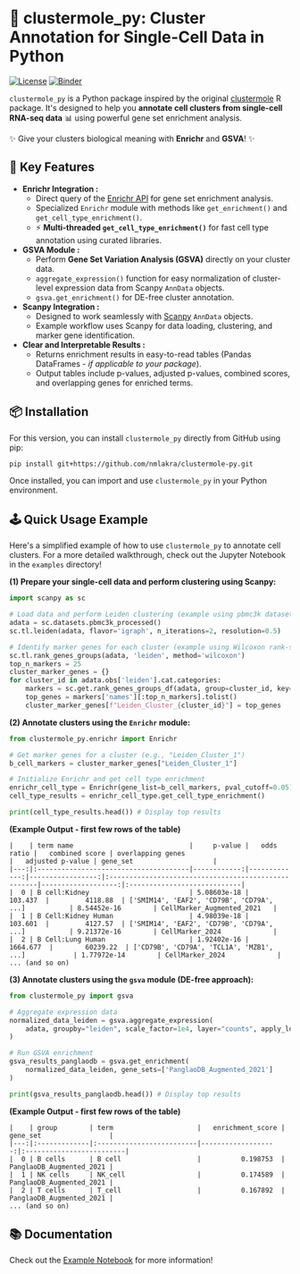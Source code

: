 # 🧬 clustermole_py: Cluster Annotation for Single-Cell Data in Python

[![License](https://img.shields.io/badge/License-MIT-blue.svg)](https://opensource.org/licenses/MIT)
[![Binder](https://mybinder.org/badge_logo.svg)](https://mybinder.org/v2/gh/nmlakra/clustermole-py/HEAD?labpath=examples%2Fclustermole_py_usage.ipynb)

`clustermole_py` is a Python package inspired by the original [clustermole](https://github.com/igordot/clustermole) R package. It's designed to help you **annotate cell clusters from single-cell RNA-seq data** 📊 using powerful gene set enrichment analysis.

✨ Give your clusters biological meaning with **Enrichr** and **GSVA**! ✨


## 🚀 Key Features

* **Enrichr Integration :**
    * Direct query of the [Enrichr API](https://maayanlab.cloud/Enrichr/) for gene set enrichment analysis.
    * Specialized `Enrichr` module with methods like `get_enrichment()` and `get_cell_type_enrichment()`.
    *  ⚡️ **Multi-threaded `get_cell_type_enrichment()`** for fast cell type annotation using curated libraries.
* **GSVA Module :**
    *  Perform **Gene Set Variation Analysis (GSVA)** directly on your cluster data.
    *  `aggregate_expression()` function for easy normalization of cluster-level expression data from Scanpy `AnnData` objects.
    *  `gsva.get_enrichment()` for DE-free cluster annotation.
* **Scanpy Integration :**
    *  Designed to work seamlessly with [Scanpy](https://scanpy.readthedocs.io/en/stable/) `AnnData` objects.
    *  Example workflow uses Scanpy for data loading, clustering, and marker gene identification.
* **Clear and Interpretable Results :**
    *  Returns enrichment results in easy-to-read tables (Pandas DataFrames - *if applicable to your package*).
    *  Output tables include p-values, adjusted p-values, combined scores, and overlapping genes for enriched terms.

## 📦 Installation

For this version, you can install `clustermole_py` directly from GitHub using pip:

```bash
pip install git+https://github.com/nmlakra/clustermole-py.git
```

Once installed, you can import and use `clustermole_py` in your Python environment.


## 🕹️ Quick Usage Example

Here's a simplified example of how to use `clustermole_py` to annotate cell clusters. For a more detailed walkthrough, check out the Jupyter Notebook in the `examples` directory\!

**(1) Prepare your single-cell data and perform clustering using Scanpy:**

```python
import scanpy as sc

# Load data and perform Leiden clustering (example using pbmc3k dataset)
adata = sc.datasets.pbmc3k_processed()
sc.tl.leiden(adata, flavor='igraph', n_iterations=2, resolution=0.5)

# Identify marker genes for each cluster (example using Wilcoxon rank-sum test)
sc.tl.rank_genes_groups(adata, 'leiden', method='wilcoxon')
top_n_markers = 25
cluster_marker_genes = {}
for cluster_id in adata.obs['leiden'].cat.categories:
    markers = sc.get.rank_genes_groups_df(adata, group=cluster_id, key='rank_genes_groups', return_names=True)
    top_genes = markers['names'][:top_n_markers].tolist()
    cluster_marker_genes[f"Leiden_Cluster_{cluster_id}"] = top_genes
```

**(2) Annotate clusters using the `Enrichr` module:**

```python
from clustermole_py.enrichr import Enrichr

# Get marker genes for a cluster (e.g., "Leiden_Cluster_1")
b_cell_markers = cluster_marker_genes["Leiden_Cluster_1"]

# Initialize Enrichr and get cell type enrichment
enrichr_cell_type = Enrichr(gene_list=b_cell_markers, pval_cutoff=0.05)
cell_type_results = enrichr_cell_type.get_cell_type_enrichment()

print(cell_type_results.head()) # Display top results
```

**(Example Output - first few rows of the table)**

```
|    | term name                             |     p-value |   odds ratio |   combined score | overlapping genes                                   |   adjusted p-value | gene_set                    |
|---:|:--------------------------------------|------------:|-------------:|-----------------:|:----------------------------------------------------|-------------------:|:----------------------------|
|  0 | B cell:Kidney                         | 5.08603e-18 |     103.437  |         4118.88  | ['SMIM14', 'EAF2', 'CD79B', 'CD79A', ...]           | 8.54452e-16        | CellMarker_Augmented_2021   |
|  1 | B Cell:Kidney Human                   | 4.98039e-18 |     103.601  |         4127.57  | ['SMIM14', 'EAF2', 'CD79B', 'CD79A', ...]           | 9.21372e-16        | CellMarker_2024             |
|  2 | B Cell:Lung Human                     | 1.92402e-16 |    1664.677  |        60239.22  | ['CD79B', 'CD79A', 'TCL1A', 'MZB1', ...]            | 1.77972e-14        | CellMarker_2024             |
... (and so on)
```

**(3) Annotate clusters using the `gsva` module (DE-free approach):**

```python
from clustermole_py import gsva

# Aggregate expression data
normalized_data_leiden = gsva.aggregate_expression(
    adata, groupby="leiden", scale_factor=1e4, layer="counts", apply_log1p=True
)

# Run GSVA enrichment
gsva_results_panglaodb = gsva.get_enrichment(
    normalized_data_leiden, gene_sets=['PanglaoDB_Augmented_2021']
)

print(gsva_results_panglaodb.head()) # Display top results
```

**(Example Output - first few rows of the table)**

```
|    | group        | term                     |   enrichment_score | gene_set                 |
|---:|:-------------|:-------------------------|-------------------:|:-------------------------|
|  0 | B cells      | B cell                   |          0.198753  | PanglaoDB_Augmented_2021 |
|  1 | NK cells     | NK_cell                  |          0.174589  | PanglaoDB_Augmented_2021 |
|  2 | T cells      | T_cell                   |          0.167892  | PanglaoDB_Augmented_2021 |
... (and so on)
```

## 📚 Documentation

Check out the [Example Notebook](examples/clustermole_py_usage.ipynb) for more information!
